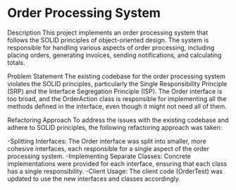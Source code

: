 # Order Processing System
Description
This project implements an order processing system that follows the SOLID principles of object-oriented design. The system is responsible for handling various aspects of order processing, including placing orders, generating invoices, sending notifications, and calculating totals.

Problem Statement
The existing codebase for the order processing system violates the SOLID principles, particularly the Single Responsibility Principle (SRP) and the Interface Segregation Principle (ISP). The Order interface is too broad, and the OrderAction class is responsible for implementing all the methods defined in the interface, even though it might not need all of them.

Refactoring Approach
To address the issues with the existing codebase and adhere to SOLID principles, the following refactoring approach was taken:

-Splitting Interfaces: The Order interface was split into smaller, more cohesive interfaces, each responsible for a single aspect of the order processing system.
-Implementing Separate Classes: Concrete implementations were provided for each interface, ensuring that each class has a single responsibility.
-Client Usage: The client code (OrderTest) was updated to use the new interfaces and classes accordingly.
